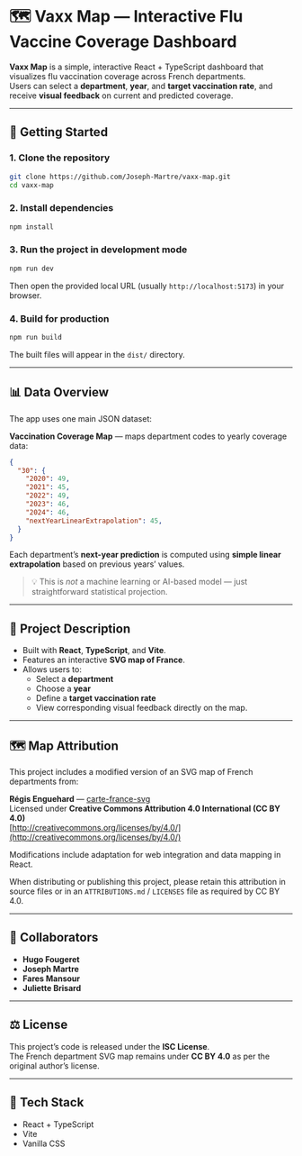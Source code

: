 # 🗺️ Vaxx Map — Interactive Flu Vaccine Coverage Dashboard

**Vaxx Map** is a simple, interactive React + TypeScript dashboard that visualizes flu vaccination coverage across French departments.  
Users can select a **department**, **year**, and **target vaccination rate**, and receive **visual feedback** on current and predicted coverage.

---

## 🚀 Getting Started

### 1. Clone the repository
```bash
git clone https://github.com/Joseph-Martre/vaxx-map.git
cd vaxx-map
```

### 2. Install dependencies
```bash
npm install
```

### 3. Run the project in development mode
```bash
npm run dev
```
Then open the provided local URL (usually `http://localhost:5173`) in your browser.

### 4. Build for production
```bash
npm run build
```
The built files will appear in the `dist/` directory.

---

## 📊 Data Overview

The app uses one main JSON dataset:

**Vaccination Coverage Map** — maps department codes to yearly coverage data:
```json
{
  "30": {
    "2020": 49,
    "2021": 45,
    "2022": 49,
    "2023": 46,
    "2024": 46,
    "nextYearLinearExtrapolation": 45,
  }
}
```

Each department’s **next-year prediction** is computed using **simple linear extrapolation** based on previous years’ values.  
> 💡 This is *not* a machine learning or AI-based model — just straightforward statistical projection.

---

## 🧠 Project Description

- Built with **React**, **TypeScript**, and **Vite**.  
- Features an interactive **SVG map of France**.
- Allows users to:
  - Select a **department**
  - Choose a **year**
  - Define a **target vaccination rate**
  - View corresponding visual feedback directly on the map.

---

## 🗺️ Map Attribution

This project includes a modified version of an SVG map of French departments from:

**Régis Enguehard** — [carte-france-svg](https://github.com/regisenguehard/carte-france-svg)  
Licensed under **Creative Commons Attribution 4.0 International (CC BY 4.0)**  
[http://creativecommons.org/licenses/by/4.0/](http://creativecommons.org/licenses/by/4.0/)

Modifications include adaptation for web integration and data mapping in React.

When distributing or publishing this project, please retain this attribution in source files or in an `ATTRIBUTIONS.md` / `LICENSES` file as required by CC BY 4.0.

---

## 👥 Collaborators

- **Hugo Fougeret**  
- **Joseph Martre**  
- **Fares Mansour**  
- **Juliette Brisard**

---

## ⚖️ License

This project’s code is released under the **ISC License**.  
The French department SVG map remains under **CC BY 4.0** as per the original author’s license.

---

## 🧩 Tech Stack

- React + TypeScript  
- Vite  
- Vanilla CSS
